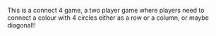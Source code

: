 This is a connect 4 game, a two player game where players need to connect a colour with 4 circles either as a row or a column, or maybe diagonal!!
